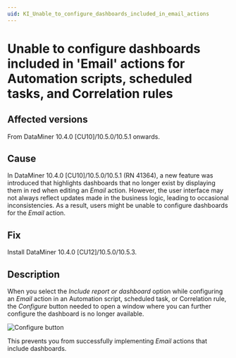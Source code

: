 ```yaml
---
uid: KI_Unable_to_configure_dashboards_included_in_email_actions
---
```


# Unable to configure dashboards included in 'Email' actions for Automation scripts, scheduled tasks, and Correlation rules

## Affected versions

From DataMiner 10.4.0 [CU10]/10.5.0/10.5.1 onwards.

## Cause

In DataMiner 10.4.0 [CU10]/10.5.0/10.5.1 (RN 41364), a new feature was introduced that highlights dashboards that no longer exist by displaying them in red when editing an *Email* action. However, the user interface may not always reflect updates made in the business logic, leading to occasional inconsistencies. As a result, users might be unable to configure dashboards for the *Email* action.

## Fix

Install DataMiner 10.4.0 [CU12]/10.5.0/10.5.3<!--RN 42240-->.

## Description

When you select the *Include report or dashboard* option while configuring an *Email* action in an Automation script, scheduled task, or Correlation rule, the *Configure* button needed to open a window where you can further configure the dashboard is no longer available.

![*Configure* button](~/user-guide/images/Configure_button_missing.png)

This prevents you from successfully implementing *Email* actions that include dashboards.
